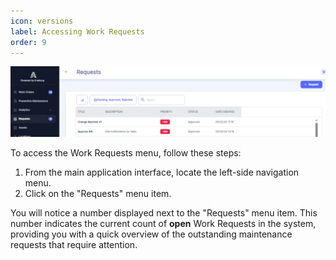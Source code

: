 ```yaml
---
icon: versions
label: Accessing Work Requests
order: 9
---
```

![](../../static/img/image136.png)

To access the Work Requests menu, follow these steps:

1. From the main application interface, locate the left\-side navigation menu.
2. Click on the "Requests" menu item.

You will notice a number displayed next to the "Requests" menu item. This number indicates the current count of __open__ Work Requests in the system, providing you with a quick overview of the outstanding maintenance requests that require attention.
